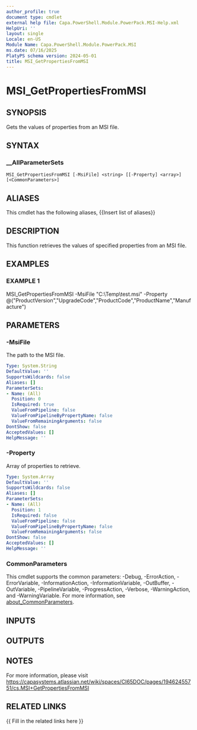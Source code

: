 ```yaml
---
author_profile: true
document type: cmdlet
external help file: Capa.PowerShell.Module.PowerPack.MSI-Help.xml
HelpUri: ''
layout: single
Locale: en-US
Module Name: Capa.PowerShell.Module.PowerPack.MSI
ms.date: 07/16/2025
PlatyPS schema version: 2024-05-01
title: MSI_GetPropertiesFromMSI
---
```


# MSI_GetPropertiesFromMSI

## SYNOPSIS

Gets the values of properties from an MSI file.

## SYNTAX

### __AllParameterSets

```
MSI_GetPropertiesFromMSI [-MsiFile] <string> [[-Property] <array>] [<CommonParameters>]
```

## ALIASES

This cmdlet has the following aliases,
  {{Insert list of aliases}}

## DESCRIPTION

This function retrieves the values of specified properties from an MSI file.

## EXAMPLES

### EXAMPLE 1

MSI_GetPropertiesFromMSI -MsiFile "C:\Temp\test.msi" -Property @("ProductVersion","UpgradeCode","ProductCode","ProductName","Manufacture")

## PARAMETERS

### -MsiFile

The path to the MSI file.

```yaml
Type: System.String
DefaultValue: ''
SupportsWildcards: false
Aliases: []
ParameterSets:
- Name: (All)
  Position: 0
  IsRequired: true
  ValueFromPipeline: false
  ValueFromPipelineByPropertyName: false
  ValueFromRemainingArguments: false
DontShow: false
AcceptedValues: []
HelpMessage: ''
```

### -Property

Array of properties to retrieve.

```yaml
Type: System.Array
DefaultValue: ''
SupportsWildcards: false
Aliases: []
ParameterSets:
- Name: (All)
  Position: 1
  IsRequired: false
  ValueFromPipeline: false
  ValueFromPipelineByPropertyName: false
  ValueFromRemainingArguments: false
DontShow: false
AcceptedValues: []
HelpMessage: ''
```

### CommonParameters

This cmdlet supports the common parameters: -Debug, -ErrorAction, -ErrorVariable,
-InformationAction, -InformationVariable, -OutBuffer, -OutVariable, -PipelineVariable,
-ProgressAction, -Verbose, -WarningAction, and -WarningVariable. For more information, see
[about_CommonParameters](https://go.microsoft.com/fwlink/?LinkID=113216).

## INPUTS

## OUTPUTS

## NOTES

For more information, please visit https://capasystems.atlassian.net/wiki/spaces/CI65DOC/pages/19462455751/cs.MSI+GetPropertiesFromMSI


## RELATED LINKS

{{ Fill in the related links here }}

